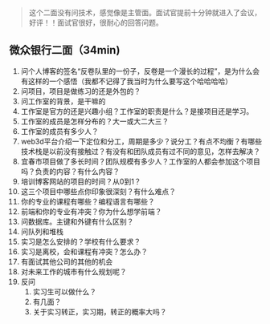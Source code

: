 > 这个二面没有问技术，感觉像是主管面。面试官提前十分钟就进入了会议，好评！！面试官很好，很耐心的回答问题。

## 微众银行二面（34min)

1.  问个人博客的签名“反卷队里的一份子，反卷是一个漫长的过程”，是为什么会有这样的一个感悟（我都不记得了我当时为什么要写这个哈哈哈哈）
2. 问项目，项目是做练习的还是外包的？
3. 问工作室的背景，是干嘛的
4. 工作室是官方的还是兴趣小组？工作室的职责是什么？是接项目还是学习。
5. 工作室的成员是怎样分布的？大一或大二大三？
6. 工作室的成员有多少人？
7. web3d平台介绍一下定位和分工，周期是多少？说分工？有点不均衡？有哪些技术栈是以前没有接触过？有没有和团队成员有过不同的意见，怎样去解决？
8. 宜春市项目做了多长时间？团队规模有多少人？工作室的人都会参加这个项目吗？负责的内容？有什么内容？
9. 培训博客网站的项目的时间？从0到1？
10. 这三个项目中哪些点你印象很深刻？有什么难点？
11. 你的专业的课程有哪些？编程语言有哪些？
12. 前端和你的专业有冲突？你为什么想学前端？
13. 问数据库。主键和外键有什么区别？
14. 问队列和堆栈
15. 实习是怎么安排的？学校有什么要求？
16. 实习是离校，会和课程有冲突？怎么办？
17. 有面试其他公司的其他的机会
18. 对未来工作的城市有什么规划呢？
19. 反问
    1. 实习生可以做什么？
    2. 有几面？
    3. 关于实习转正，实习期，转正的概率大吗？



